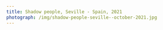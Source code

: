 ```yaml
---
title: Shadow people, Seville - Spain, 2021
photograph: /img/shadow-people-seville--october-2021.jpg
---
```

